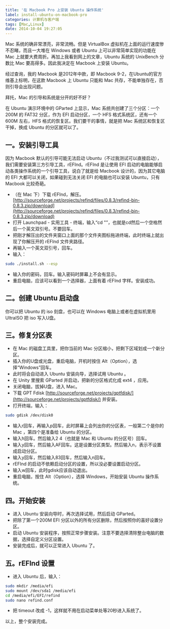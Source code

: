 ```yaml
---
title: '在 Macbook Pro 上安装 Ubuntu 操作系统'
label: install-ubuntu-on-macbook-pro
categories: 计算机与客户端
tags: [Mac,Linux]
date: 2014-10-04 19:27:05
---
```

Mac 系统的确非常漂亮，非常流畅。但是 VirtualBox 虚拟机在上面的运行速度惨不忍睹，而且一大堆在 Windows 或者 Ubuntu 上可以非常简单实现的功能在 Mac 上就要大费周折。再加上我看到网上的文章，Ubuntu 系统的 UnixBench 分数比 Mac 要高得多。因此我决定在 Macbook 上安装 Ubuntu。

经过查询，我的 Macbook 是2012年中款，即 Macbook 9-2，在Ubuntu的官方维基上标明，在这款 Macbook 上 Ubuntu 只能和 Mac 共存，不能单独存在，否则引导会出现问题。

拜托，Mac 的引导和系统是分开的好不好？

在 Ubuntu 演示环境中的 GParted 上显示，Mac 系统共创建了三个分区：一个 200M 的 FAT32 分区，作为 EFI 启动分区，一个 HFS 格式系统区，还有一个 600M 左右，HFS 格式的恢复区。我们要干的事情，就是把 Mac 系统区和恢复区干掉，换成 Ubuntu 的分区就可以了。

一。安装引导工具
-------------

因为 Macbook 默认的引导可能无法启动 Ubuntu（不过我测试可以直接启动），我们需要安装第三方引导工具，rEFInd。rEFInd 是让使用 EFI 启动的电脑能够启动各类操作系统的一个引导工具，说白了就是给 Macbook 设计的，因为其它电脑的 EFI 大都可以关闭，如果碰到无法关闭 EFI 的电脑也可以安装 Ubuntu，只有 Macbook 比较奇葩。

- （在 Mac 下）下载 rEFInd，解压。[http://sourceforge.net/projects/refind/files/0.8.3/refind-bin-0.8.3.zip/download](http://sourceforge.net/projects/refind/files/0.8.3/refind-bin-0.8.3.zip/download)
- 打开 Launchpad - 实用工具 - 终端，输入“cd "”，也就是cd然后一个空格然后一个英文双引号。不要回车。
- 把刚才解压出的文件夹窗口上面的那个文件夹图标拖进终端，此时终端上就出现了你解压开的 rEFInd 文件夹路径。
- 再输入一个英文双引号，回车。
- 输入：

```bash
sudo ./install.sh --esp
```

- 输入你的密码，回车。输入密码时屏幕上不会有显示。
- 重启电脑，应该可以看到一个选择器，上面有着 rEFInd 字样。安装成功。

二。创建 Ubuntu 启动盘
--------------------

你可以把 Ubuntu 的 iso 刻盘，也可以在 Windows 电脑上或者在虚拟机里用 UltraISO 把 iso 写入U盘。

三。修复分区表
------------

- 在 Mac 的磁盘工具里，把你当前的 Mac 分区缩小，把剩下区域划成一个新分区。
- 插入你的U盘或光盘，重启电脑，开机时按住 Alt（Option），选择“Windows”回车。
- 此时将会自动进入 Ubuntu 安装向导，选择试用 Ubuntu 。
- 在 Unity 里搜索 GParted 并启动，把新的分区格式化成 ext4 ，应用。
- 关闭电脑，拔掉U盘，进入 Mac。
- 下载 GPT Fdisk [http://sourceforge.net/projects/gptfdisk/](http://sourceforge.net/projects/gptfdisk/) 并安装。
- 打开终端，输入：

```bash
sudo gdisk /dev/disk0
```

- 输入r回车，再输入p回车，此时屏幕上会列出你的分区表，一般第二个是你的 Mac ，第四个是准备给 Ubuntu 的分区。
- 输入h回车。然后输入2 4（也就是 Mac 和 Ubuntu 的分区号）回车。
- 输入y回车，然后输入AF回车。这是设置分区类型。然后输入n，表示不设置成启动分区。
- 输入y回车，然后输入83回车，然后输入n回车。
- rEFInd 的启动不依赖启动分区的设置，所以没必要设置启动分区。
- 输入w回车，此时gdisk应该自动退出。
- 重启电脑，按住 Alt（Option），选择 Windows，开始安装 Ubuntu 操作系统。

四。开始安装
----------

- 进入 Ubuntu 安装向导时，再次选择试用，然后启动 GParted。
- 把除了第一个200M EFI 分区以外的所有分区删除，然后按照你的喜好设置分区。
- 启动 Ubuntu 安装程序，按照正常步骤安装。注意不要选择清除整台电脑的数据，选择自定义分区设置。
- 安装完成后，就可以正常进入 Ubuntu 了。

五。rEFInd 设置
--------------

- 进入 Ubuntu 后，输入：

```bash
sudo mkdir /media/efi
sudo mount /dev/sda1 /media/efi
cd /media/efi/EFI/refind
sudo nano refind.conf
```

- 把 timeout 改成 -1，这样就不用在启动菜单处等20秒进入系统了。

以上，整个安装完成。
